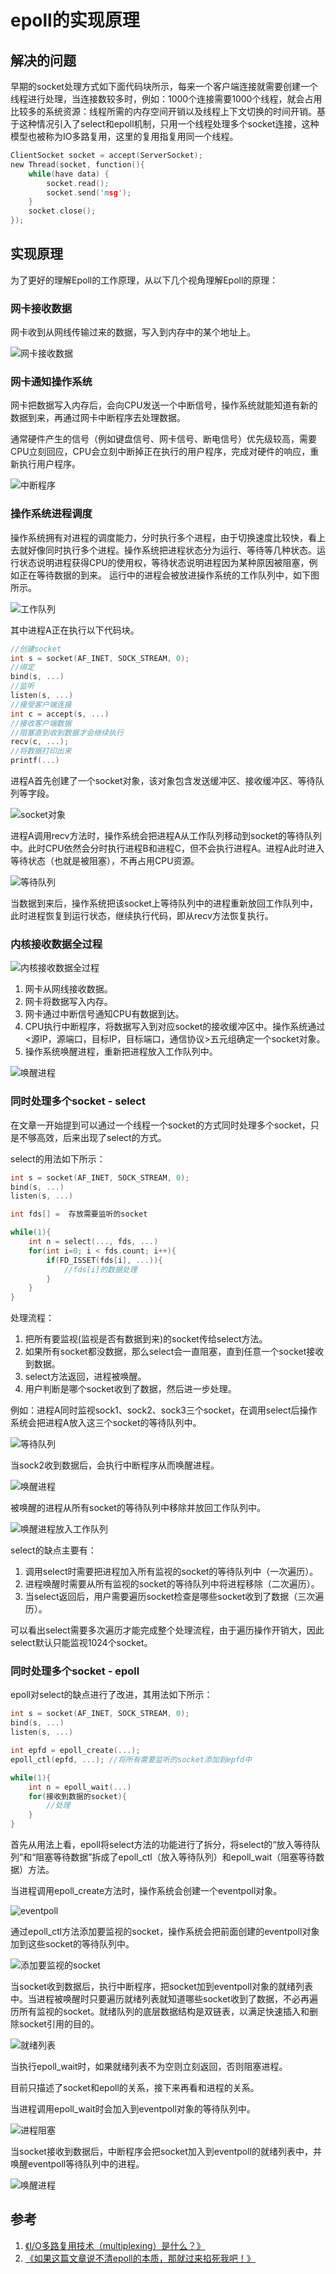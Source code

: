 # epoll的实现原理

## 解决的问题

早期的socket处理方式如下面代码块所示，每来一个客户端连接就需要创建一个线程进行处理，当连接数较多时，例如：1000个连接需要1000个线程，就会占用比较多的系统资源：线程所需的内存空间开销以及线程上下文切换的时间开销。基于这种情况引入了select和epoll机制，只用一个线程处理多个socket连接，这种模型也被称为IO多路复用，这里的复用指复用同一个线程。

```c
ClientSocket socket = accept(ServerSocket);
new Thread(socket, function(){
    while(have data) {
        socket.read();
        socket.send('msg');
    }
    socket.close();
});
```

## 实现原理

为了更好的理解Epoll的工作原理，从以下几个视角理解Epoll的原理：

### 网卡接收数据

网卡收到从网线传输过来的数据，写入到内存中的某个地址上。

![网卡接收数据](resources/2023-04-05-18-44-17.png)

### 网卡通知操作系统

网卡把数据写入内存后，会向CPU发送一个中断信号，操作系统就能知道有新的数据到来，再通过网卡中断程序去处理数据。

通常硬件产生的信号（例如键盘信号、网卡信号、断电信号）优先级较高，需要CPU立刻回应，CPU会立刻中断掉正在执行的用户程序，完成对硬件的响应，重新执行用户程序。

![中断程序](resources/2023-04-05-19-16-34.png)

### 操作系统进程调度

操作系统拥有对进程的调度能力，分时执行多个进程，由于切换速度比较快，看上去就好像同时执行多个进程。操作系统把进程状态分为运行、等待等几种状态。运行状态说明进程获得CPU的使用权，等待状态说明进程因为某种原因被阻塞，例如正在等待数据的到来。
运行中的进程会被放进操作系统的工作队列中，如下图所示。

![工作队列](resources/2023-04-05-19-40-50.png)

其中进程A正在执行以下代码块。

```c
//创建socket
int s = socket(AF_INET, SOCK_STREAM, 0);   
//绑定
bind(s, ...)
//监听
listen(s, ...)
//接受客户端连接
int c = accept(s, ...)
//接收客户端数据
//阻塞直到收到数据才会继续执行
recv(c, ...);
//将数据打印出来
printf(...)
```

进程A首先创建了一个socket对象，该对象包含发送缓冲区、接收缓冲区、等待队列等字段。

![socket对象](resources/2023-04-05-19-46-57.png)

进程A调用recv方法时，操作系统会把进程A从工作队列移动到socket的等待队列中。此时CPU依然会分时执行进程B和进程C，但不会执行进程A。进程A此时进入等待状态（也就是被阻塞），不再占用CPU资源。

![等待队列](resources/2023-04-05-19-51-00.png)

当数据到来后，操作系统把该socket上等待队列中的进程重新放回工作队列中，此时进程恢复到运行状态，继续执行代码，即从recv方法恢复执行。

### 内核接收数据全过程

![内核接收数据全过程](resources/2023-04-05-19-58-09.png)

1. 网卡从网线接收数据。
2. 网卡将数据写入内存。
3. 网卡通过中断信号通知CPU有数据到达。
4. CPU执行中断程序，将数据写入到对应socket的接收缓冲区中。操作系统通过<源IP，源端口，目标IP，目标端口，通信协议>五元组确定一个socket对象。
5. 操作系统唤醒进程，重新把进程放入工作队列中。

![唤醒进程](resources/2023-04-05-20-09-25.png)

### 同时处理多个socket - select

在文章一开始提到可以通过一个线程一个socket的方式同时处理多个socket，只是不够高效，后来出现了select的方式。

select的用法如下所示：

```c
int s = socket(AF_INET, SOCK_STREAM, 0);  
bind(s, ...)
listen(s, ...)

int fds[] =  存放需要监听的socket

while(1){
    int n = select(..., fds, ...)
    for(int i=0; i < fds.count; i++){
        if(FD_ISSET(fds[i], ...)){
            //fds[i]的数据处理
        }
    }
}
```

处理流程：

1. 把所有要监视(监视是否有数据到来)的socket传给select方法。
2. 如果所有socket都没数据，那么select会一直阻塞，直到任意一个socket接收到数据。
3. select方法返回，进程被唤醒。
4. 用户判断是哪个socket收到了数据，然后进一步处理。

例如：进程A同时监视sock1、sock2、sock3三个socket，在调用select后操作系统会把进程A放入这三个socket的等待队列中。

![等待队列](resources/2023-04-05-20-21-25.png)

当sock2收到数据后，会执行中断程序从而唤醒进程。

![唤醒进程](resources/2023-04-05-20-25-39.png)

被唤醒的进程从所有socket的等待队列中移除并放回工作队列中。

![唤醒进程放入工作队列](resources/2023-04-05-20-25-59.png)

select的缺点主要有：

1. 调用select时需要把进程加入所有监视的socket的等待队列中（一次遍历）。
2. 进程唤醒时需要从所有监视的socket的等待队列中将进程移除（二次遍历）。
3. 当select返回后，用户需要遍历socket检查是哪些socket收到了数据（三次遍历）。

可以看出select需要多次遍历才能完成整个处理流程，由于遍历操作开销大，因此select默认只能监视1024个socket。

### 同时处理多个socket - epoll

epoll对select的缺点进行了改进，其用法如下所示：

```c
int s = socket(AF_INET, SOCK_STREAM, 0);   
bind(s, ...)
listen(s, ...)

int epfd = epoll_create(...);
epoll_ctl(epfd, ...); //将所有需要监听的socket添加到epfd中

while(1){
    int n = epoll_wait(...)
    for(接收到数据的socket){
        //处理
    }
}
```

首先从用法上看，epoll将select方法的功能进行了拆分，将select的“放入等待队列”和“阻塞等待数据”拆成了epoll_ctl（放入等待队列）和epoll_wait（阻塞等待数据）方法。

当进程调用epoll_create方法时，操作系统会创建一个eventpoll对象。

![eventpoll](resources/2023-04-05-20-43-42.png)

通过epoll_ctl方法添加要监视的socket，操作系统会把前面创建的eventpoll对象加到这些socket的等待队列中。

![添加要监视的socket](resources/2023-04-05-20-46-00.png)

当socket收到数据后，执行中断程序，把socket加到eventpoll对象的就绪列表中。当进程被唤醒时只要遍历就绪列表就知道哪些socket收到了数据，不必再遍历所有监视的socket。就绪队列的底层数据结构是双链表，以满足快速插入和删除socket引用的目的。

![就绪列表](resources/2023-04-05-20-48-30.png)

当执行epoll_wait时，如果就绪列表不为空则立刻返回，否则阻塞进程。

目前只描述了socket和epoll的关系，接下来再看和进程的关系。

当进程调用epoll_wait时会加入到eventpoll对象的等待队列中。

![进程阻塞](resources/2023-04-05-21-00-07.png)

当socket接收到数据后，中断程序会把socket加入到eventpoll的就绪列表中，并唤醒eventpoll等待队列中的进程。

![唤醒进程](resources/2023-04-05-21-03-07.png)

## 参考

1. [《I/O多路复用技术（multiplexing）是什么？》](https://www.zhihu.com/question/28594409)
2. [《如果这篇文章说不清epoll的本质，那就过来掐死我吧！》](https://zhuanlan.zhihu.com/p/63179839)
